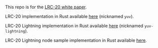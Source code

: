 This repo is for the [LRC-20 white paper](https://github.com/akitamiabtc/LRC-20/blob/main/LRC20-current.pdf).

LRC-20 implementation in Rust available [here](https://github.com/akitamiabtc/yuv/) (nicknamed `yuv`).

LRC-20 Lightning implementation in Rust available [here](https://github.com/akitamiabtc/yuv-lightning) (nicknamed `yuv-lightning`).

LRC-20 Lightning node sample implementation in Rust available [here](https://github.com/akitamiabtc/yuv-lightning-ldk-sample).
